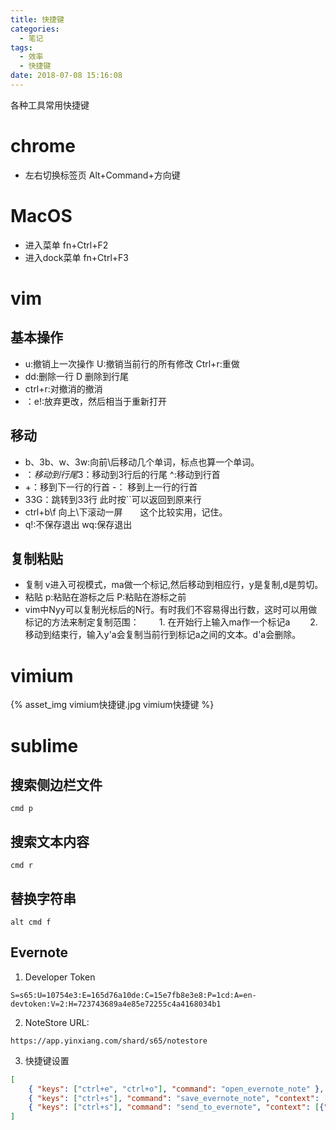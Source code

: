 ```yaml
---
title: 快捷键
categories:
  - 笔记
tags:
  - 效率
  - 快捷键
date: 2018-07-08 15:16:08
---
```

 各种工具常用快捷键
 <!-- more -->

# chrome
* 左右切换标签页
Alt+Command+方向键


# MacOS
* 进入菜单
fn+Ctrl+F2
* 进入dock菜单
fn+Ctrl+F3



# vim 
## 基本操作
* u:撤销上一次操作      U:撤销当前行的所有修改 Ctrl+r:重做
* dd:删除一行   D 删除到行尾 
* ctrl+r:对撤消的撤消
* ：e!:放弃更改，然后相当于重新打开

## 移动
* b、3b、w、3w:向前\后移动几个单词，标点也算一个单词。
* $：移动到行尾 3$：移动到3行后的行尾	^:移动到行首
* +：移到下一行的行首 	-： 移到上一行的行首
* 33G：跳转到33行   此时按\`\`可以返回到原来行
* ctrl+b\f  向上\下滚动一屏　　这个比较实用，记住。
* q!:不保存退出  wq:保存退出 

## 复制粘贴
* 复制 	v进入可视模式，ma做一个标记,然后移动到相应行，y是复制,d是剪切。
* 粘贴 	p:粘贴在游标之后 P:粘贴在游标之前
* vim中Nyy可以复制光标后的N行。有时我们不容易得出行数，这时可以用做标记的方法来制定复制范围： 
　　1. 在开始行上输入ma作一个标记a 
　　2. 移动到结束行，输入y'a会复制当前行到标记a之间的文本。d'a会删除。 

# vimium
{% asset_img vimium快捷键.jpg vimium快捷键 %}

# sublime
## 搜索侧边栏文件
`cmd p`

## 搜索文本内容
`cmd r`

## 替换字符串
`alt cmd f`


## Evernote 
1. Developer Token 
```
S=s65:U=10754e3:E=165d76a10de:C=15e7fb8e3e8:P=1cd:A=en-devtoken:V=2:H=723743689a4e85e72255c4a4168034b1
```
2. NoteStore URL: 
```
https://app.yinxiang.com/shard/s65/notestore
```

3. 快捷键设置
```json
[
    { "keys": ["ctrl+e", "ctrl+o"], "command": "open_evernote_note" },
    { "keys": ["ctrl+s"], "command": "save_evernote_note", "context": [{"key": "evernote_note"}, {"key": "evernote_has_guid"}] },
    { "keys": ["ctrl+s"], "command": "send_to_evernote", "context": [{"key": "evernote_note"}, {"key": "evernote_has_guid", "operator": "equal", "operand": false}] }
]
```
